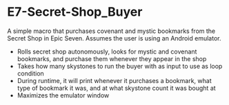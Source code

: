 # E7-Secret-Shop_Buyer
A simple macro that purchases covenant and mystic bookmarks from the Secret Shop in Epic Seven. Assumes the user is using an Android emulator.


- Rolls secret shop autonomously, looks for mystic and covenant bookmarks, and purchase them whenever they appear in the shop
- Takes how many skystones to run the buyer with as input to use as loop condition
- During runtime, it will print whenever it purchases a bookmark, what type of bookmark it was, and at what skystone count it was bought at
- Maximizes the emulator window
